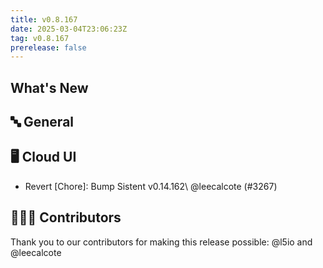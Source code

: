 ```yaml
---
title: v0.8.167
date: 2025-03-04T23:06:23Z
tag: v0.8.167
prerelease: false
---
```


## What's New
## 🔤 General
## 🖥 Cloud UI

- Revert \[Chore]: Bump Sistent v0.14.162\ @leecalcote (#3267)

## 👨🏽‍💻 Contributors

Thank you to our contributors for making this release possible:
@l5io and @leecalcote

